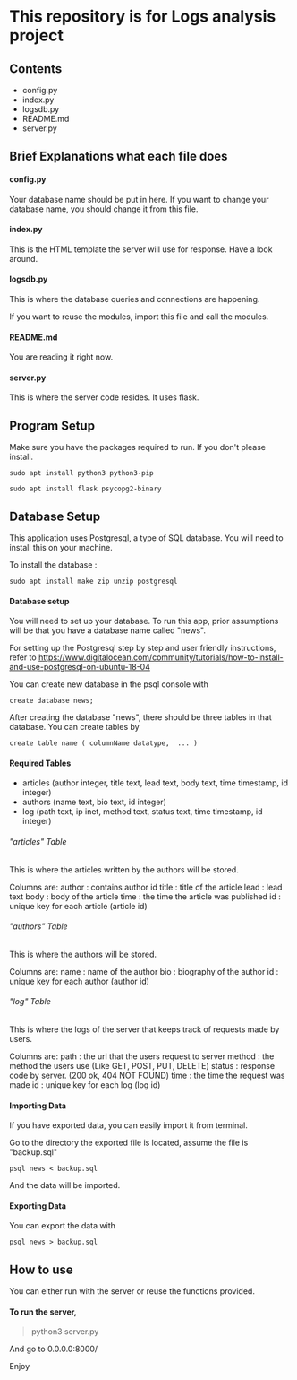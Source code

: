 # This repository is for Logs analysis project

## Contents

- config.py
- index.py
- logsdb.py
- README.md
- server.py

## Brief Explanations what each file does

#### config.py

Your database name should be put in here. If you want to change your database name, you should change it from this file.

#### index.py

This is the HTML template the server will use for response. Have a look around.

#### logsdb.py

This is where the database queries and connections are happening.

If you want to reuse the modules, import this file and call the modules.

#### README.md

You are reading it right now.

#### server.py

This is where the server code resides. It uses flask.

## Program Setup

Make sure you have the packages required to run. If you don't please install.

`sudo apt install python3 python3-pip`

`sudo apt install flask psycopg2-binary`

## Database Setup

This application uses Postgresql, a type of SQL database. You will need to install this on your machine.

To install the database :

`sudo apt install make zip unzip postgresql`

#### Database setup

You will need to set up your database. To run this app, prior assumptions will be that you have a database name called "news".

For setting up the Postgresql step by step and user friendly instructions, refer to https://www.digitalocean.com/community/tutorials/how-to-install-and-use-postgresql-on-ubuntu-18-04

You can create new database in the psql console with 

`create database news;` 

After creating the database "news", there should be three tables in that database. You can create tables by 

`create table name (
	columnName datatype, 
	...
)`

#### Required Tables

- articles (author integer, title text, lead text, body text, time timestamp, id integer)
- authors (name text, bio text, id integer)
- log (path text, ip inet, method text, status text, time timestamp, id integer)

###### "articles" Table

This is where the articles written by the authors will be stored. 

Columns are:
author : contains author id
title : title of the article
lead : lead text
body : body of the article
time : the time the article was published
id : unique key for each article (article id)

###### "authors" Table

This is where the authors will be stored.

Columns are:
name : name of the author
bio : biography of the author
id : unique key for each author (author id)

###### "log" Table

This is where the logs of the server that keeps track of requests made by users.

Columns are:
path : the url that the users request to server
method : the method the users use (Like GET, POST, PUT, DELETE)
status : response code by server. (200 ok, 404 NOT FOUND)
time : the time the request was made
id : unique key for each log (log id)

#### Importing Data

If you have exported data, you can easily import it from terminal.

Go to the directory the exported file is located, assume the file is "backup.sql"

`psql news < backup.sql`

And the data will be imported.

#### Exporting Data

You can export the data with

`psql news > backup.sql`

## How to use

You can either run with the server or reuse the functions provided.

#### To run the server, 

> python3 server.py

And go to 0.0.0.0:8000/


Enjoy
